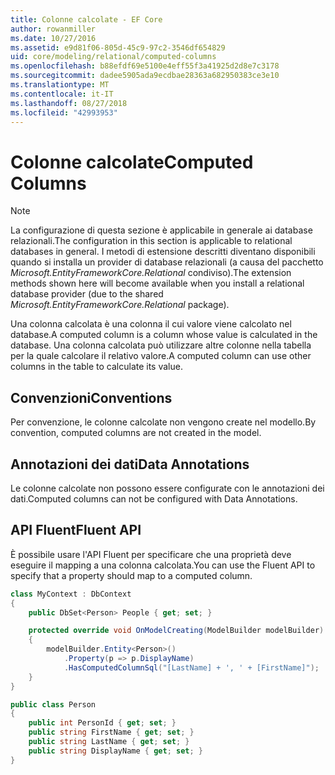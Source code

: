 ```yaml
---
title: Colonne calcolate - EF Core
author: rowanmiller
ms.date: 10/27/2016
ms.assetid: e9d81f06-805d-45c9-97c2-3546df654829
uid: core/modeling/relational/computed-columns
ms.openlocfilehash: b88efdf69e5100e4eff55f3a41925d2d8e7c3178
ms.sourcegitcommit: dadee5905ada9ecdbae28363a682950383ce3e10
ms.translationtype: MT
ms.contentlocale: it-IT
ms.lasthandoff: 08/27/2018
ms.locfileid: "42993953"
---
```

# <a name="computed-columns"></a><span data-ttu-id="01daf-102">Colonne calcolate</span><span class="sxs-lookup"><span data-stu-id="01daf-102">Computed Columns</span></span>

> [!NOTE]  
> <span data-ttu-id="01daf-103">La configurazione di questa sezione è applicabile in generale ai database relazionali.</span><span class="sxs-lookup"><span data-stu-id="01daf-103">The configuration in this section is applicable to relational databases in general.</span></span> <span data-ttu-id="01daf-104">I metodi di estensione descritti diventano disponibili quando si installa un provider di database relazionali (a causa del pacchetto *Microsoft.EntityFrameworkCore.Relational* condiviso).</span><span class="sxs-lookup"><span data-stu-id="01daf-104">The extension methods shown here will become available when you install a relational database provider (due to the shared *Microsoft.EntityFrameworkCore.Relational* package).</span></span>

<span data-ttu-id="01daf-105">Una colonna calcolata è una colonna il cui valore viene calcolato nel database.</span><span class="sxs-lookup"><span data-stu-id="01daf-105">A computed column is a column whose value is calculated in the database.</span></span> <span data-ttu-id="01daf-106">Una colonna calcolata può utilizzare altre colonne nella tabella per la quale calcolare il relativo valore.</span><span class="sxs-lookup"><span data-stu-id="01daf-106">A computed column can use other columns in the table to calculate its value.</span></span>

## <a name="conventions"></a><span data-ttu-id="01daf-107">Convenzioni</span><span class="sxs-lookup"><span data-stu-id="01daf-107">Conventions</span></span>

<span data-ttu-id="01daf-108">Per convenzione, le colonne calcolate non vengono create nel modello.</span><span class="sxs-lookup"><span data-stu-id="01daf-108">By convention, computed columns are not created in the model.</span></span>

## <a name="data-annotations"></a><span data-ttu-id="01daf-109">Annotazioni dei dati</span><span class="sxs-lookup"><span data-stu-id="01daf-109">Data Annotations</span></span>

<span data-ttu-id="01daf-110">Le colonne calcolate non possono essere configurate con le annotazioni dei dati.</span><span class="sxs-lookup"><span data-stu-id="01daf-110">Computed columns can not be configured with Data Annotations.</span></span>

## <a name="fluent-api"></a><span data-ttu-id="01daf-111">API Fluent</span><span class="sxs-lookup"><span data-stu-id="01daf-111">Fluent API</span></span>

<span data-ttu-id="01daf-112">È possibile usare l'API Fluent per specificare che una proprietà deve eseguire il mapping a una colonna calcolata.</span><span class="sxs-lookup"><span data-stu-id="01daf-112">You can use the Fluent API to specify that a property should map to a computed column.</span></span>

<!-- [!code-csharp[Main](samples/core/relational/Modeling/FluentAPI/Samples/Relational/ComputedColumn.cs?highlight=9)] -->
``` csharp
class MyContext : DbContext
{
    public DbSet<Person> People { get; set; }

    protected override void OnModelCreating(ModelBuilder modelBuilder)
    {
        modelBuilder.Entity<Person>()
            .Property(p => p.DisplayName)
            .HasComputedColumnSql("[LastName] + ', ' + [FirstName]");
    }
}

public class Person
{
    public int PersonId { get; set; }
    public string FirstName { get; set; }
    public string LastName { get; set; }
    public string DisplayName { get; set; }
}
```
